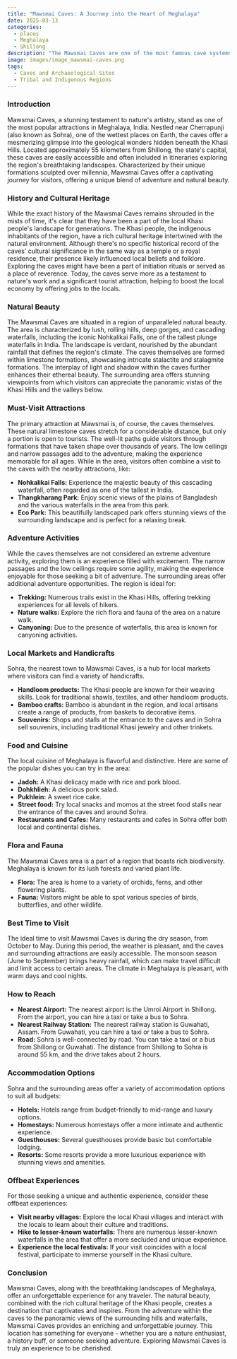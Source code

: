 ```yaml
---
title: "Mawsmai Caves: A Journey into the Heart of Meghalaya"
date: 2025-03-13
categories:
  - places
  - Meghalaya
  - Shillong
description: "The Mawsmai Caves are one of the most famous cave systems in India, located near Shillong in Meghalaya. These caves are known for their unique stone formations and natural beauty, offering a thrilling experience for adventure seekers. The caves are part of the Khasi Hills and are a popular destination for trekkers and tourists alike."
image: images/image_mawsmai-caves.png
tags: 
  - Caves and Archaeological Sites
  - Tribal and Indigenous Regions
---
```



### **Introduction**

Mawsmai Caves, a stunning testament to nature's artistry, stand as one of the most popular attractions in Meghalaya, India. Nestled near Cherrapunji (also known as Sohra), one of the wettest places on Earth, the caves offer a mesmerizing glimpse into the geological wonders hidden beneath the Khasi Hills. Located approximately 55 kilometers from Shillong, the state's capital, these caves are easily accessible and often included in itineraries exploring the region's breathtaking landscapes. Characterized by their unique formations sculpted over millennia, Mawsmai Caves offer a captivating journey for visitors, offering a unique blend of adventure and natural beauty.


### **History and Cultural Heritage**

While the exact history of the Mawsmai Caves remains shrouded in the mists of time, it's clear that they have been a part of the local Khasi people's landscape for generations. The Khasi people, the indigenous inhabitants of the region, have a rich cultural heritage intertwined with the natural environment. Although there's no specific historical record of the caves' cultural significance in the same way as a temple or a royal residence, their presence likely influenced local beliefs and folklore. Exploring the caves might have been a part of initiation rituals or served as a place of reverence. Today, the caves serve more as a testament to nature's work and a significant tourist attraction, helping to boost the local economy by offering jobs to the locals.


### **Natural Beauty**

The Mawsmai Caves are situated in a region of unparalleled natural beauty. The area is characterized by lush, rolling hills, deep gorges, and cascading waterfalls, including the iconic Nohkalikai Falls, one of the tallest plunge waterfalls in India. The landscape is verdant, nourished by the abundant rainfall that defines the region's climate. The caves themselves are formed within limestone formations, showcasing intricate stalactite and stalagmite formations. The interplay of light and shadow within the caves further enhances their ethereal beauty. The surrounding area offers stunning viewpoints from which visitors can appreciate the panoramic vistas of the Khasi Hills and the valleys below.


### **Must-Visit Attractions**

The primary attraction at Mawsmai is, of course, the caves themselves. These natural limestone caves stretch for a considerable distance, but only a portion is open to tourists. The well-lit paths guide visitors through formations that have taken shape over thousands of years. The low ceilings and narrow passages add to the adventure, making the experience memorable for all ages. While in the area, visitors often combine a visit to the caves with the nearby attractions, like:

*   **Nohkalikai Falls:** Experience the majestic beauty of this cascading waterfall, often regarded as one of the tallest in India.
*   **Thangkharang Park:** Enjoy scenic views of the plains of Bangladesh and the various waterfalls in the area from this park.
*   **Eco Park:** This beautifully landscaped park offers stunning views of the surrounding landscape and is perfect for a relaxing break.



### **Adventure Activities**

While the caves themselves are not considered an extreme adventure activity, exploring them is an experience filled with excitement. The narrow passages and the low ceilings require some agility, making the experience enjoyable for those seeking a bit of adventure. The surrounding areas offer additional adventure opportunities. The region is ideal for:

*   **Trekking:** Numerous trails exist in the Khasi Hills, offering trekking experiences for all levels of hikers.
*   **Nature walks:** Explore the rich flora and fauna of the area on a nature walk.
*   **Canyoning:** Due to the presence of waterfalls, this area is known for canyoning activities.

### **Local Markets and Handicrafts**

Sohra, the nearest town to Mawsmai Caves, is a hub for local markets where visitors can find a variety of handicrafts.

*   **Handloom products:** The Khasi people are known for their weaving skills. Look for traditional shawls, textiles, and other handloom products.
*   **Bamboo crafts:** Bamboo is abundant in the region, and local artisans create a range of products, from baskets to decorative items.
*   **Souvenirs:** Shops and stalls at the entrance to the caves and in Sohra sell souvenirs, including traditional Khasi jewelry and other trinkets.



### **Food and Cuisine**

The local cuisine of Meghalaya is flavorful and distinctive. Here are some of the popular dishes you can try in the area:

*   **Jadoh:** A Khasi delicacy made with rice and pork blood.
*   **Dohkhlieh:** A delicious pork salad.
*   **Pukhlein:** A sweet rice cake.
*   **Street food:** Try local snacks and momos at the street food stalls near the entrance of the caves and around Sohra.
*   **Restaurants and Cafes:** Many restaurants and cafes in Sohra offer both local and continental dishes.



### **Flora and Fauna**

The Mawsmai Caves area is a part of a region that boasts rich biodiversity. Meghalaya is known for its lush forests and varied plant life.
*   **Flora:** The area is home to a variety of orchids, ferns, and other flowering plants.
*   **Fauna:** Visitors might be able to spot various species of birds, butterflies, and other wildlife.



### **Best Time to Visit**

The ideal time to visit Mawsmai Caves is during the dry season, from October to May. During this period, the weather is pleasant, and the caves and surrounding attractions are easily accessible. The monsoon season (June to September) brings heavy rainfall, which can make travel difficult and limit access to certain areas. The climate in Meghalaya is pleasant, with warm days and cool nights.

### **How to Reach**

*   **Nearest Airport:** The nearest airport is the Umroi Airport in Shillong. From the airport, you can hire a taxi or take a bus to Sohra.
*   **Nearest Railway Station:** The nearest railway station is Guwahati, Assam. From Guwahati, you can hire a taxi or take a bus to Sohra.
*   **Road:** Sohra is well-connected by road. You can take a taxi or a bus from Shillong or Guwahati. The distance from Shillong to Sohra is around 55 km, and the drive takes about 2 hours.

### **Accommodation Options**

Sohra and the surrounding areas offer a variety of accommodation options to suit all budgets:

*   **Hotels:** Hotels range from budget-friendly to mid-range and luxury options.
*   **Homestays:** Numerous homestays offer a more intimate and authentic experience.
*   **Guesthouses:** Several guesthouses provide basic but comfortable lodging.
*   **Resorts:** Some resorts provide a more luxurious experience with stunning views and amenities.



### **Offbeat Experiences**

For those seeking a unique and authentic experience, consider these offbeat experiences:

*   **Visit nearby villages:** Explore the local Khasi villages and interact with the locals to learn about their culture and traditions.
*   **Hike to lesser-known waterfalls:** There are numerous lesser-known waterfalls in the area that offer a more secluded and unique experience.
*   **Experience the local festivals:** If your visit coincides with a local festival, participate to immerse yourself in the Khasi culture.

### **Conclusion**

Mawsmai Caves, along with the breathtaking landscapes of Meghalaya, offer an unforgettable experience for any traveler. The natural beauty, combined with the rich cultural heritage of the Khasi people, creates a destination that captivates and inspires. From the adventure within the caves to the panoramic views of the surrounding hills and waterfalls, Mawsmai Caves provides an enriching and unforgettable journey. This location has something for everyone - whether you are a nature enthusiast, a history buff, or someone seeking adventure. Exploring Mawsmai Caves is truly an experience to be cherished.


